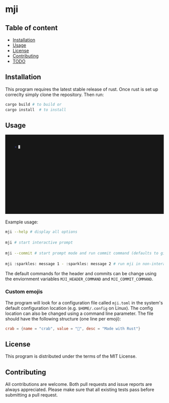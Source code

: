 
# mji

## Table of content

- [Installation](#Installation)
- [Usage](#Usage)
- [License](#License)
- [Contributing](#Contributing)
- [TODO](#TODO)

## Installation

This program requires the latest stable release of rust.
Once rust is set up correclty simply clone the repository.
Then run:

```sh
cargo build # to build or
cargo install  # to install 
```

## Usage

![Gif showing mji in action](https://raw.githubusercontent.com/unlink2/misc-resources/main/mji-usage.gif)

Example usage:

```sh 
mji --help # display all options 

mji # start interactive prompt 

mji --commit # start prompt mode and run commit command (defaults to git commit -e -am <mji output>)

mji :sparkles: message 1 - :sparkles: message 2 # run mji in non-interactive mode 
```

The default commands for the header and commits can be change using the enviornment variables 
`MJI_HEADER_COMMAND` and `MJI_COMMIT_COMMAND`.

### Custom emojis 

The program will look for a configuration file called `mji.toml` in the system's default configuration
location (e.g. `$HOME/.config` on Linux). The config location can also be changed using a command line parameter. 
The file should have the following structure (one line per emoji): 

```toml
crab = {name = "crab", value = "🦀", desc = "Made with Rust"} 
```

## License

This program is distributed under the terms of the MIT License.

## Contributing

All contributions are welcome.
Both pull requests and issue reports are always appreciated.
Please make sure that all existing tests pass before submitting a pull request.
